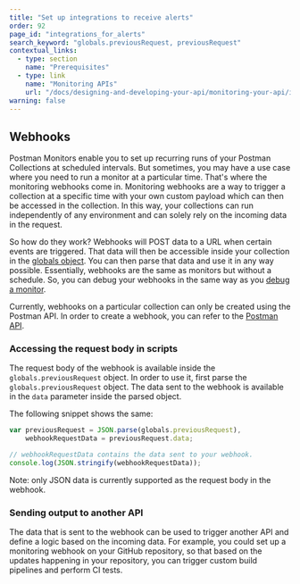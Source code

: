 ```yaml
---
title: "Set up integrations to receive alerts"
order: 92
page_id: "integrations_for_alerts"
search_keyword: "globals.previousRequest, previousRequest"
contextual_links:
  - type: section
    name: "Prerequisites"
  - type: link
    name: "Monitoring APIs"
    url: "/docs/designing-and-developing-your-api/monitoring-your-api/intro-monitors/"
warning: false
---
```


## Webhooks

Postman Monitors enable you to set up recurring runs of your Postman Collections at scheduled intervals. But sometimes, you may have a use case where you need to run a monitor at a particular time. That's where the monitoring webhooks come in. Monitoring webhooks are a way to trigger a collection at a specific time with your own custom payload which can then be accessed in the collection. In this way, your collections can run independently of any environment and can solely rely on the incoming data in the request.

So how do they work? Webhooks will POST data to a URL when certain events are triggered. That data will then be accessible inside your collection in the [globals object](/docs/sending-requests/variables/). You can then parse that data and use it in any way possible. Essentially, webhooks are the same as monitors but without a schedule. So, you can debug your webhooks in the same way as you [debug a monitor](/docs/designing-and-developing-your-api/monitoring-your-api/troubleshooting-monitors/).

Currently, webhooks on a particular collection can only be created using the Postman API. In order to create a webhook, you can refer to the [Postman API](/docs/developer/intro-api/).

### Accessing the request body in scripts

The request body of the webhook is available inside the `globals.previousRequest` object. In order to use it, first parse the `globals.previousRequest` object. The data sent to the webhook is available in the `data` parameter inside the parsed object.

The following snippet shows the same:

```js
var previousRequest = JSON.parse(globals.previousRequest),
    webhookRequestData = previousRequest.data;

// webhookRequestData contains the data sent to your webhook.
console.log(JSON.stringify(webhookRequestData));
```

Note: only JSON data is currently supported as the request body in the webhook.

### Sending output to another API

The data that is sent to the webhook can be used to trigger another API and define a logic based on the incoming data. For example, you could set up a monitoring webhook on your GitHub repository, so that based on the updates happening in your repository, you can trigger custom build pipelines and perform CI tests.
